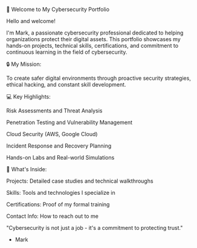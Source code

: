 👋 Welcome to My Cybersecurity Portfolio

Hello and welcome!

I'm Mark, a passionate cybersecurity professional dedicated to helping organizations protect their digital assets.
This portfolio showcases my hands-on projects, technical skills, certifications, and commitment to continuous learning in the field of cybersecurity.

🔒 My Mission:

To create safer digital environments through proactive security strategies, ethical hacking, and constant skill development.

💻 Key Highlights:

Risk Assessments and Threat Analysis

Penetration Testing and Vulnerability Management

Cloud Security (AWS, Google Cloud)

Incident Response and Recovery Planning

Hands-on Labs and Real-world Simulations

🚀 What's Inside:

Projects: Detailed case studies and technical walkthroughs

Skills: Tools and technologies I specialize in

Certifications: Proof of my formal training

Contact Info: How to reach out to me

"Cybersecurity is not just a job - it's a commitment to protecting trust."

- Mark
